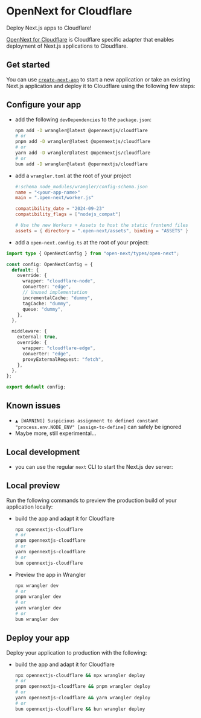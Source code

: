# OpenNext for Cloudflare

Deploy Next.js apps to Cloudflare!

[OpenNext for Cloudflare](https://opennext.js.org/cloudflare) is Cloudflare specific adapter that enables deployment of Next.js applications to Cloudflare.

## Get started

You can use [`create-next-app`](https://nextjs.org/docs/pages/api-reference/cli/create-next-app) to start a new application or take an existing Next.js application and deploy it to Cloudflare using the following few steps:

## Configure your app

- add the following `devDependencies` to the `package.json`:

  ```bash
  npm add -D wrangler@latest @opennextjs/cloudflare
  # or
  pnpm add -D wrangler@latest @opennextjs/cloudflare
  # or
  yarn add -D wrangler@latest @opennextjs/cloudflare
  # or
  bun add -D wrangler@latest @opennextjs/cloudflare
  ```

- add a `wrangler.toml` at the root of your project

  ```toml
  #:schema node_modules/wrangler/config-schema.json
  name = "<your-app-name>"
  main = ".open-next/worker.js"

  compatibility_date = "2024-09-23"
  compatibility_flags = ["nodejs_compat"]

  # Use the new Workers + Assets to host the static frontend files
  assets = { directory = ".open-next/assets", binding = "ASSETS" }
  ```

- add a `open-next.config.ts` at the root of your project:

```ts
import type { OpenNextConfig } from "open-next/types/open-next";

const config: OpenNextConfig = {
  default: {
    override: {
      wrapper: "cloudflare-node",
      converter: "edge",
      // Unused implementation
      incrementalCache: "dummy",
      tagCache: "dummy",
      queue: "dummy",
    },
  },

  middleware: {
    external: true,
    override: {
      wrapper: "cloudflare-edge",
      converter: "edge",
      proxyExternalRequest: "fetch",
    },
  },
};

export default config;
```

## Known issues

- `▲ [WARNING] Suspicious assignment to defined constant "process.env.NODE_ENV" [assign-to-define]` can safely be ignored
- Maybe more, still experimental...

## Local development

- you can use the regular `next` CLI to start the Next.js dev server:

## Local preview

Run the following commands to preview the production build of your application locally:

- build the app and adapt it for Cloudflare

  ```bash
  npx opennextjs-cloudflare
  # or
  pnpm opennextjs-cloudflare
  # or
  yarn opennextjs-cloudflare
  # or
  bun opennextjs-cloudflare
  ```

- Preview the app in Wrangler

  ```bash
  npx wrangler dev
  # or
  pnpm wrangler dev
  # or
  yarn wrangler dev
  # or
  bun wrangler dev
  ```

## Deploy your app

Deploy your application to production with the following:

- build the app and adapt it for Cloudflare

  ```bash
  npx opennextjs-cloudflare && npx wrangler deploy
  # or
  pnpm opennextjs-cloudflare && pnpm wrangler deploy
  # or
  yarn opennextjs-cloudflare && yarn wrangler deploy
  # or
  bun opennextjs-cloudflare && bun wrangler deploy
  ```
